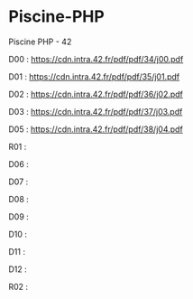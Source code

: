 # Piscine-PHP
Piscine PHP - 42


D00 : https://cdn.intra.42.fr/pdf/pdf/34/j00.pdf

D01 : https://cdn.intra.42.fr/pdf/pdf/35/j01.pdf

D02 : https://cdn.intra.42.fr/pdf/pdf/36/j02.pdf

D03 : https://cdn.intra.42.fr/pdf/pdf/37/j03.pdf

D05 : https://cdn.intra.42.fr/pdf/pdf/38/j04.pdf

R01 :

D06 :

D07 :

D08 :

D09 :

D10 :

D11 :

D12 :

R02 :
